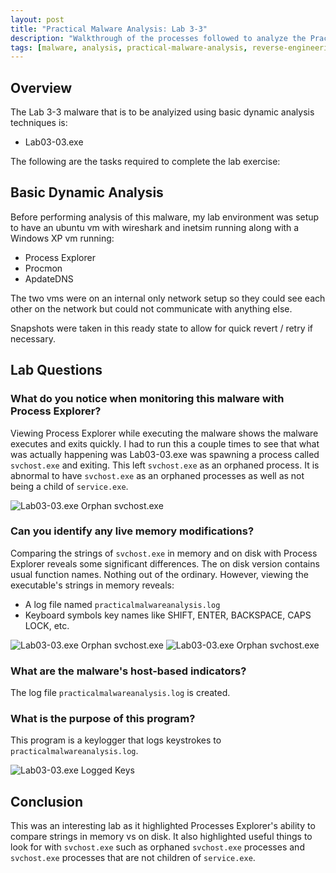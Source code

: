 ```yaml
---
layout: post
title: "Practical Malware Analysis: Lab 3-3"
description: "Walkthrough of the processes followed to analyze the Practical Malware Analysis Lab 3-3 malware."
tags: [malware, analysis, practical-malware-analysis, reverse-engineering]
---
```


## Overview

The Lab 3-3 malware that is to be analyized using basic dynamic
analysis techniques is:

- Lab03-03.exe

The following are the tasks required to complete the lab exercise:

## Basic Dynamic Analysis

Before performing analysis of this malware, my lab environment was
setup to have an ubuntu vm with wireshark and inetsim running
along with a Windows XP vm running:

- Process Explorer
- Procmon
- ApdateDNS

The two vms were on an internal only network setup so they could see
each other on the network but could not communicate with anything
else.

Snapshots were taken in this ready state to allow for quick revert /
retry if necessary.

## Lab Questions

### What do you notice when monitoring this malware with Process Explorer?

Viewing Process Explorer while executing the malware shows the malware
executes and exits quickly. I had to run this a couple times to see that
what was actually happening was Lab03-03.exe was spawning a process
called `svchost.exe` and exiting. This left `svchost.exe` as an
orphaned process. It is abnormal to have `svchost.exe` as an orphaned
processes as well as not being a child of `service.exe`.

![Lab03-03.exe Orphan svchost.exe](/assets/PracticalMalwareAnalysis/Lab03/Lab03-03-exe-procexplorer-orphan.png)

### Can you identify any live memory modifications?

Comparing the strings of `svchost.exe` in memory and on disk with
Process Explorer reveals some significant differences. The on disk
version contains usual function names. Nothing out of the
ordinary. However, viewing the executable's strings in memory reveals:

- A log file named `practicalmalwareanalysis.log`
- Keyboard symbols key names like SHIFT, ENTER, BACKSPACE, CAPS LOCK, etc.

![Lab03-03.exe Orphan svchost.exe](/assets/PracticalMalwareAnalysis/Lab03/Lab03-03-exe-procexplorer-strings-on-disk.png)
![Lab03-03.exe Orphan svchost.exe](/assets/PracticalMalwareAnalysis/Lab03/Lab03-03-exe-procexplorer-strings-in-mem.png)

### What are the malware's host-based indicators?

The log file `practicalmalwareanalysis.log` is created.

### What is the purpose of this program?

This program is a keylogger that logs keystrokes to
`practicalmalwareanalysis.log`.

![Lab03-03.exe Logged Keys](/assets/PracticalMalwareAnalysis/Lab03/Lab03-03-exe-logfile.png)

## Conclusion

This was an interesting lab as it highlighted Processes Explorer's
ability to compare strings in memory vs on disk. It also highlighted
useful things to look for with `svchost.exe` such as orphaned
`svchost.exe` processes and `svchost.exe` processes that are not
children of `service.exe`.
